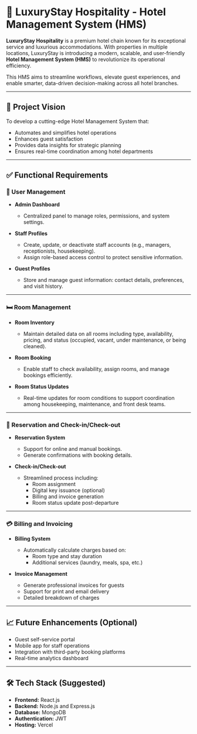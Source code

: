 # 🏨 LuxuryStay Hospitality - Hotel Management System (HMS)

**LuxuryStay Hospitality** is a premium hotel chain known for its exceptional service and luxurious accommodations. With properties in multiple locations, LuxuryStay is introducing a modern, scalable, and user-friendly **Hotel Management System (HMS)** to revolutionize its operational efficiency.

This HMS aims to streamline workflows, elevate guest experiences, and enable smarter, data-driven decision-making across all hotel branches.

---

## 🚀 Project Vision

To develop a cutting-edge Hotel Management System that:
- Automates and simplifies hotel operations
- Enhances guest satisfaction
- Provides data insights for strategic planning
- Ensures real-time coordination among hotel departments

---

## ✅ Functional Requirements

### 👤 User Management

- **Admin Dashboard**
  - Centralized panel to manage roles, permissions, and system settings.
  
- **Staff Profiles**
  - Create, update, or deactivate staff accounts (e.g., managers, receptionists, housekeeping).
  - Assign role-based access control to protect sensitive information.

- **Guest Profiles**
  - Store and manage guest information: contact details, preferences, and visit history.

---

### 🛏️ Room Management

- **Room Inventory**
  - Maintain detailed data on all rooms including type, availability, pricing, and status (occupied, vacant, under maintenance, or being cleaned).

- **Room Booking**
  - Enable staff to check availability, assign rooms, and manage bookings efficiently.

- **Room Status Updates**
  - Real-time updates for room conditions to support coordination among housekeeping, maintenance, and front desk teams.

---

### 📝 Reservation and Check-in/Check-out

- **Reservation System**
  - Support for online and manual bookings.
  - Generate confirmations with booking details.

- **Check-in/Check-out**
  - Streamlined process including:
    - Room assignment
    - Digital key issuance (optional)
    - Billing and invoice generation
    - Room status update post-departure

---

### 💳 Billing and Invoicing

- **Billing System**
  - Automatically calculate charges based on:
    - Room type and stay duration
    - Additional services (laundry, meals, spa, etc.)

- **Invoice Management**
  - Generate professional invoices for guests
  - Support for print and email delivery
  - Detailed breakdown of charges

---

## 📈 Future Enhancements (Optional)

- Guest self-service portal
- Mobile app for staff operations
- Integration with third-party booking platforms
- Real-time analytics dashboard

---

## 🛠️ Tech Stack (Suggested)

- **Frontend:** React.js
- **Backend:** Node.js and Express.js
- **Database:** MongoDB
- **Authentication:** JWT
- **Hosting:** Vercel
